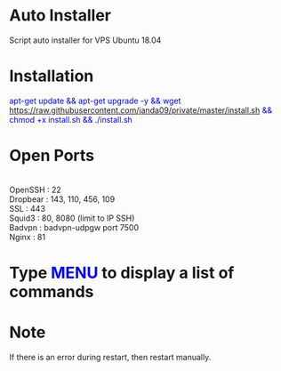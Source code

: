 # Auto Installer

Script auto installer for VPS Ubuntu 18.04

# Installation

<font color='#0000FF'>apt-get update && apt-get upgrade -y && wget https://raw.githubusercontent.com/janda09/private/master/install.sh && chmod +x install.sh && ./install.sh</font>

# Open Ports

<br>OpenSSH : 22
<br>Dropbear : 143, 110, 456, 109
<br>SSL : 443
<br>Squid3 : 80, 8080 (limit to IP SSH)
<br>Badvpn : badvpn-udpgw port 7500
<br>Nginx : 81

# Type <font color='#0000FF'>MENU</font> to display a list of commands

# Note

If there is an error during restart, then restart manually.
